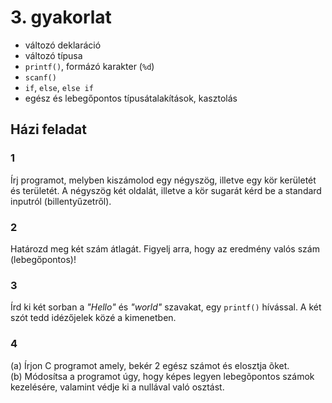 # 3. gyakorlat

- változó deklaráció
- változó típusa
- `printf()`, formázó karakter (`%d`)
- `scanf()`
- `if`, `else`, `else if`
- egész és lebegőpontos típusátalakítások, kasztolás

## Házi feladat

### 1

Írj programot, melyben kiszámolod egy négyszög, illetve egy kör kerületét és területét. A négyszög két oldalát, illetve a kör sugarát kérd be a standard inputról (billentyűzetről).

### 2

Határozd meg két szám átlagát. Figyelj arra, hogy az eredmény valós szám (lebegőpontos)!

### 3

Írd ki két sorban a *"Hello"* és *"world"* szavakat, egy `printf()` hívással. A két szót tedd idézőjelek közé a kimenetben.

### 4

(a) Írjon C programot amely, bekér 2 egész számot és elosztja õket.  
(b) Módosítsa a programot úgy, hogy képes legyen lebegõpontos számok kezelésére,
valamint védje ki a nullával való osztást.





